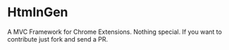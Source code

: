 # HtmInGen
A MVC Framework for Chrome Extensions. Nothing special. If you want to contribute just fork and send a PR.
